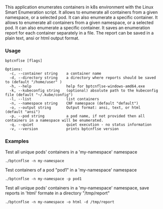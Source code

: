 
This application enumerates containers in k8s environment with the Linux Smart Enumeration script.
It allows to enumerate all containers from a given namespace, or a selected pod. It can also enumerate a specific container.
It allows to enumerate all containers from a given namespace, or a selected pod. It can also enumerate a specific container.
It saves an enumeration report for each container separately in a file. The report can be saved in
a plain text, ansi or html output format.

### Usage
```
bptcnflse [flags]

Options:
  -c, --container string    a container name
  -d, --directory string    a directory where reports should be saved to (default "/home/user" )
  -h, --help                help for bptcnflse-windows-amd64.exe
  -k, --kubeconfig string   (optional) absolute path to the kubeconfig file (default "~/.kube/config")
  -l, --list                list containers
  -n, --namespace string    CNF namespace (default "default")
  -o, --output string       Output format: ansi, text, or html (default "ansi")
  -p, --pod string          a pod name, if not provided then all containers in a namespace will be enumerated.
  -q, --quiet               quiet execution - no status information
  -v, --version             prints bptcnflse version
```

### Examples

Test all unique pods' containers in a 'my-namespace' namespace
```
./bptcnflse -n my-namespace
```

Test containers of a pod "pod1" in a 'my-namespace' namespace
```
./bptcnflse -n my-namespace -p pod1
```

Test all unique pods' containers in a 'my-namespace' namespace, save reports in 'html' formate in a directory "/tmp/report"
```
./bptcnflse -n my-namespace -o html -d /tmp/report
```
